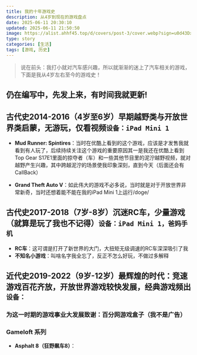```yaml
---
title: 我的十年游戏史
description: 从4岁到现在的游戏盘点
date: 2025-06-11 20:30:10
updated: 2025-06-11 21:50:50
image: https://alist.ahhf45.top/d/covers/post-3/cover.webp?sign=u0d43DxOaWS2hmRS7srw1ZmvtdKnCJhImdJDdonH8Y8=:0
type: story
categories: [生活]
tags: [游戏, 历史]
---
```


> 说在前头：我打小就对汽车感兴趣，所以就渐渐的迷上了汽车相关的游戏，下面是我从4岁左右至今的游戏史！

## 仍在编写中，先发上来，有时间我就更新!

## 古代史2014-2016（4岁至6岁）早期越野类与开放世界类启蒙，无游玩，仅看视频`设备：iPad Mini 1`

- **Mud Runner: Spintires**：当时在优酷上看到的这个游戏，应该是才发售我就看到有人玩了，后续持续关注这个游戏的重要原因其一是我还在优酷上看到Top Gear S17E1里面的掠夺者（车）和一些其他节目里的泥泞越野视频，就对越野产生兴趣，其中跨越泥泞的场景使我印象深刻，直到今天（后面还会有CallBack）

- **Grand Theft Auto V**：如此伟大的游戏不必多说，当时就是对于开放世界非常新奇，当时还想着能不能在我的iPad Mini 1上运行/doge/

## 古代史2017-2018（7岁-8岁）沉迷RC车，少量游戏（就算是玩了我也不记得）`设备：iPad Mini 1，爸妈手机`

- **RC车**：这可谓是打开了新世界的大门，大扭矩无级调速的RC车深深吸引了我
- **不知名小游戏**：叫啥名字我全忘了，反正不怎么好玩，不做过多解释

## 近代史2019-2022（9岁-12岁）最辉煌的时代：竞速游戏百花齐放，开放世界游戏较快发展，经典游戏频出`设备：`

### 为这一时期的游戏事业大发展致谢：**百分网游戏盒子**（我不是广告）



### Gameloft 系列

- **Asphalt 8（狂野飙车8）**：
